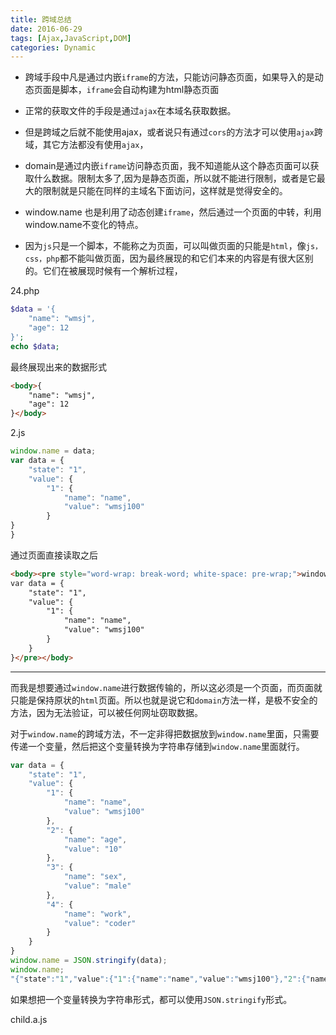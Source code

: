 ```yaml
---
title: 跨域总结
date: 2016-06-29
tags: [Ajax,JavaScript,DOM]
categories: Dynamic
---
```


- 跨域手段中凡是通过内嵌`iframe`的方法，只能访问静态页面，如果导入的是动态页面是脚本，`iframe`会自动构建为html静态页面

- 正常的获取文件的手段是通过`ajax`在本域名获取数据。
- 但是跨域之后就不能使用ajax，或者说只有通过`cors`的方法才可以使用`ajax`跨域，其它方法都没有使用`ajax`，
- domain是通过内嵌`iframe`访问静态页面，我不知道能从这个静态页面可以获取什么数据。限制太多了,因为是静态页面，所以就不能进行限制，或者是它最大的限制就是只能在同样的主域名下面访问，这样就是觉得安全的。
- window.name 也是利用了动态创建`iframe`，然后通过一个页面的中转，利用window.name不变化的特点。
- 因为`js`只是一个脚本，不能称之为页面，可以叫做页面的只能是`html`，像`js，css，php`都不能叫做页面，因为最终展现的和它们本来的内容是有很大区别的。它们在被展现时候有一个解析过程，

24.php

```php
$data = '{
    "name": "wmsj",
    "age": 12
}';
echo $data;
```

最终展现出来的数据形式
```html
<body>{
    "name": "wmsj",
    "age": 12
}</body>
```

2.js

```javascript
window.name = data;
var data = {
    "state": "1",
    "value": {
        "1": {
            "name": "name",
            "value": "wmsj100"
        }
}
}
```

通过页面直接读取之后

```html
<body><pre style="word-wrap: break-word; white-space: pre-wrap;">window.name = data;
var data = {
    "state": "1",
    "value": {
        "1": {
            "name": "name",
            "value": "wmsj100"
        }
    }
}</pre></body>
```

---

而我是想要通过`window.name`进行数据传输的，所以这必须是一个页面，而页面就只能是保持原状的`html`页面。所以也就是说它和`domain`方法一样，是极不安全的方法，因为无法验证，可以被任何网址窃取数据。

对于`window.name`的跨域方法，不一定非得把数据放到`window.name`里面，只需要传递一个变量，然后把这个变量转换为字符串存储到`window.name`里面就行。

```javascript
var data = {
    "state": "1",
    "value": {
        "1": {
            "name": "name",
            "value": "wmsj100"
        },
        "2": {
            "name": "age",
            "value": "10"
        },
        "3": {
            "name": "sex",
            "value": "male"
        },
        "4": {
            "name": "work",
            "value": "coder"
        }
    }
}
window.name = JSON.stringify(data);
window.name;
"{"state":"1","value":{"1":{"name":"name","value":"wmsj100"},"2":{"name":"age","value":"10"},"3":{"name":"sex","value":"male"},"4":{"name":"work","value":"coder"}}}"
```

如果想把一个变量转换为字符串形式，都可以使用`JSON.stringify`形式。

child.a.js

```javascript

